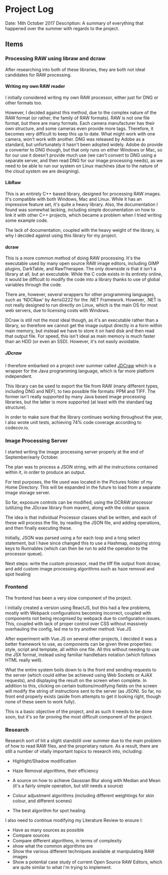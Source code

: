 # Project Log
Date: 14th October 2017
Description: A summary of everything that happened over the summer with regards to the project.

## Items
### Processing RAW using libraw and dcraw
After researching into both of these libraries, they are both not ideal candidates for RAW processing.

#### Writing my own RAW reader
I initially considered writing my own RAW processor, either just for DNG or other formats too.

However, I decided against this method, due to the complex nature of the RAW format (or rather, the family of RAW formats). RAW is not one file format, but there are many formats. Each camera manufacturer has their own structure, and some cameras even provide more tags. Therefore, it becomes very difficult to keep this up to date. What might work with one camera, won't work with another. DNG was released by Adobe as a standard, but unfortunately it hasn't been adopted widely. Adobe do provide a converter to DNG though, but that only runs on either Windows or Mac, so for our use it doesn't provide much use (we can't convert to DNG using a separate server, and then read DNG for our image processing needs), as we need to be able to run our system on Linux machines (due to the nature of the cloud system we are designing).

#### LibRaw
This is an entirely C++ based library, designed for processing RAW images. It's compatible with both Windows, Mac and Linux. While it has an impressive feature set, it's quite a heavy library. Also, the documentation I found was somewhat lacking, including simple documentation on how to link it with other C++ projects, which became a problem when I tried writing some example code.

The lack of documentation, coupled with the heavy weight of the library, is why I decided against using this library for my project.

#### dcraw
This is a more common method of doing RAW processing. It's the executable used by many open source RAW image editors, including GIMP plugins, DarkTable, and RawTherapee. The only downside is that it isn't a library at all, but an executable. While the C code exists in its entirety online, it would be difficult to modify the code into a library thanks to use of global variables through the code. 

There are, however, several wrappers for other programming languages, such as 'NDCRaw' by AerisG222 for the .NET Framework. However, .NET is not really designed to run directly on Linux, which is the main OS for most web servers, due to licensing costs with Windows.

DCraw is still not the most ideal though, as it's an executable rather than a library, so therefore we cannot get the image output directly in a form within main memory, but instead we have to store it on hard disk and then read that output file. For speed, this isn't ideal as main memory is much faster than an HDD (or even an SSD). However, it's not easily avoidable. 
##### JDcraw
I therefore embarked on a project over summer called [JDCraw](https://github.com/OhmGeek/JDCRaw) which is a wrapper for the Java programming language, which is far more platform independent.

This library can be used to export the file from RAW (many different types, including DNG and NEF), to two possible file formats: PPM and TIFF. The former isn't really supported by many Java based image processing libraries, but the latter is more supported (at least with the standard tag structure).

In order to make sure that the library continues working throughout the year, I also wrote unit tests, achieving 74% code coverage according to codecov.io.

### Image Processing Server
I started writing the image processing server properly at the end of September/early October.

The plan was to process a JSON string, with all the instructions contained within it, in order to produce an output.

For test purposes, the file used was located in the Pictures folder of my Home Directory. This will be expanded in the future to load from a separate image storage server.

So far, exposure controls can be modified, using the DCRAW processor (utilizing the JDcraw library from maven), along with the colour space.

The idea is that individual Processor classes shall be written, and each of these will process the file, by reading the JSON file, and adding operations, and then finally executing these. 

Initially, JSON was parsed using a for each loop and a long select statement, but I have since changed this to use a Hashmap, mapping string keys to Runnables (which can then be run to add the operation to the processor queue).

Next steps: write the custom processor, read the tiff file output from dcraw, and add custom image processing algorithms such as haze removal and spot healing

### Frontend 

The frontend has been a very slow component of the project.

I initially created a version using ReactJS, but this had a few problems, mostly with Webpack configurations becoming incorrect, coupled with components not being recognised by webpack due to configuration issues. This, coupled with lack of proper control over CSS without massively overhauling the config, led me to try another method: Vue.JS

After experiment with Vue.JS on several other projects, I decided it was a better framework to use, as components can be given three properties: style, script and template, all within one file. All this without needing to use the JSX format, instead using familiar handlebars notation (which follows HTML really well).

What the entire system boils down to is the front end sending requests to the server (which could either be achieved using Web Sockets or AJAX requests), and displaying the result on the screen when complete. In addition to this, clicking on certain buttons/modifying fields on the screen will modify the string of instructions sent to the server (as JSON). So far, no front end properly exists (aside from attempts to get it looking right, though none of these seem to work fully).

This is a basic objective of the project, and as such it needs to be done soon, but it's so far proving the most difficult component of the project.


### Research

Research sort of hit a slight standstill over summer due to the main problem of how to read RAW files, and the proprietary nature. As a result, there are still a number of vitally important topics to research into, including:

- Highlight/Shadow modification
- Haze Removal algorithms, their efficiency
- A source on how to achieve Gaussian Blur along with Median and Mean (it's a fairly simple operation, but still needs a source)

- Colour adjustment algorithms (including different weightings for skin colour, and different scenes)

- The best algorithm for spot healing.

I also need to continue modifying my Literature Review to ensure I:

- Have as many sources as possible
- Compare sources
- Compare different algorithms, in terms of complexity
- show what the common algorithms are
- Show the various different techniques available at manipulating RAW images
- Show a potential case study of current Open Source RAW Editors, which are quite similar to what i'm trying to implement.
